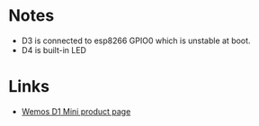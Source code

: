 # Notes
 * D3 is connected to esp8266 GPIO0 which is unstable at boot.
 * D4 is built-in LED

# Links
 * [Wemos D1 Mini product page](https://wiki.wemos.cc/products:d1:d1_mini)
